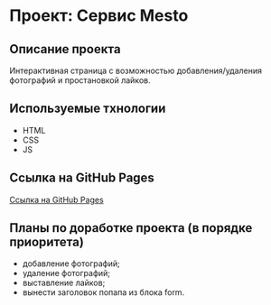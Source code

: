 # Проект: Сервис Mesto

## Описание проекта
Интерактивная страница с возможностью добавления/удаления фотографий и простановкой лайков.

## Используемые тхнологии
* HTML
* CSS
* JS

## Ссылка на GitHub Pages
[Ссылка на GitHub Pages](https://avorber.github.io/mesto/index.html)

## Планы по доработке проекта (в порядке приоритета)
* добавление фотографий;
* удаление фотографий;
* выставление лайков;
* вынести заголовок попапа из блока form.
